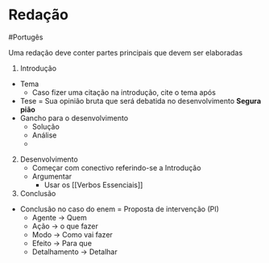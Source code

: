 # Redação
#Portugês 

Uma redação deve conter partes principais que devem ser elaboradas

1. Introdução
  * Tema
    * Caso fizer uma citação na introdução, cite o tema após
  * Tese = Sua opinião bruta que será debatida no desenvolvimento **Segura pião**
  * Gancho para o desenvolvimento
    * Solução
    * Análise
    * 
2. Desenvolvimento
	*  Começar com conectivo referindo-se a Introdução
	* Argumentar
		* Usar os [[Verbos Essenciais]]
3. Conclusão

- Conclusão no caso do enem = Proposta de intervenção (PI)
	- Agente -> Quem
	- Ação -> o que fazer
	-  Modo -> Como vai fazer 
	- Efeito -> Para que
	* Detalhamento -> Detalhar

